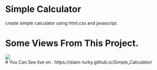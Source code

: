 # Simple Calculator
create simple calculator using html,css and javascript.
# Some Views From This Project.
<div width="500px">
<image src="https://github.com/Islam-Turky/Simple_Calculator/blob/d9e5d27a6522f959c042d98e23654323fce61a8c/calc.gif" />
</div>
# You Can See live on : 
https://islam-turky.github.io/Simple_Calculator/
